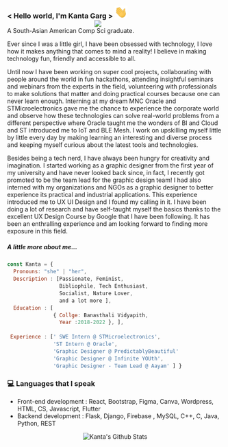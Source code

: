 
<h3> < Hello world, I'm Kanta Garg > <img src="https://raw.githubusercontent.com/ABSphreak/ABSphreak/master/gifs/Hi.gif" width="30px"><img  align='right' src="https://cdn.dribbble.com/users/5448869/screenshots/11964344/media/7c1a55db92d1d015c51ad7595a2b82ff.png?compress=1&resize=400x300" width="300px"> </h3>
  
A South-Asian American Comp Sci graduate.

Ever since I was a little girl, I have been obsessed with technology, I love how it makes anything that comes to mind a reality! I believe in making technology fun, friendly and accessible to all. 

Until now I have been working on super cool projects, collaborating with people around the world in fun hackathons, attending insightful seminars and webinars from the experts in the field, volunteering with professionals to make solutions that matter and doing practical courses because one can never learn enough. Interning at my dream MNC Oracle and STMicroelectronics gave me the chance to experience the corporate world and observe how these technologies can solve real-world problems from a different perspective where Oracle taught me the wonders of BI and Cloud and ST introduced me to IoT and BLE Mesh. I work on upskilling myself little by little every day by making learning an interesting and diverse process and keeping myself curious about the latest tools and technologies.

Besides being a tech nerd, I have always been hungry for creativity and imagination. I started working as a graphic designer from the first year of my university and have never looked back since, in fact, I recently got promoted to be the team lead for the graphic design team! I had also interned with my organizations and NGOs as a graphic designer to better experience its practical and industrial applications. This experience introduced me to UX UI Design and I found my calling in it. I have been doing a lot of research and have self-taught myself the basics thanks to the excellent UX Design Course by Google that I have been following. It has been an enthralling experience and am looking forward to finding more exposure in this field. 

##### A little more about me...  

```javascript
const Kanta = {
  Pronouns: "she" | "her",
  Description : [Passionate, Feminist, 
                 Bibliophile, Tech Enthusiast, 
                 Socialist, Nature Lover,   
                 and a lot more ],
  Education : [ 
               { Collge: Banasthali Vidyapith, 
                 Year :2018-2022 }, ],
             
 Experience : [' SWE Intern @ STMicroelectronics', 
               'ST Intern @ Oracle',
               'Graphic Designer @ PredictablyBeautiful'
               'Graphic Designer @ Infinite YOUth', 
               'Graphic Designer - Team Lead @ Aayam' ] }
 ```              

### :computer: Languages that I speak
* Front-end development :  React, Bootstrap, Figma, Canva, Wordpress, HTML, CS, Javascript, Flutter
* Backend development : Flask, Django, Firebase , MySQL, C++, C, Java, Python, REST


<!-- <img src = 'https://image.flaticon.com/icons/svg/1822/1822899.svg' height='30'/> <img src = 'https://banner2.cleanpng.com/20180604/pol/kisspng-react-javascript-angularjs-ionic-atom-5b154be6709500.6532453515281223424611.jpg' height='30'/> <img src = 'https://image.flaticon.com/icons/svg/919/919827.svg' width='30'/> <img src = 'https://github.com/MarikIshtar007/MarikIshtar007/blob/master/images/css.svg' width='30'/> <img src = 'https://github.com/MarikIshtar007/MarikIshtar007/blob/master/images/js.svg' width='30'/> <img src = 'https://github.com/MarikIshtar007/MarikIshtar007/blob/master/images/bootstrap.svg' width='33'/>  <img src = 'https://github.com/MarikIshtar007/MarikIshtar007/blob/master/images/flask.png' width='30'/>  <img src = 'https://github.com/MarikIshtar007/MarikIshtar007/blob/master/images/c-original.svg' width='30'/> <img src = 'https://github.com/MarikIshtar007/MarikIshtar007/blob/master/images/cpp.svg' width='30'/> <img src = 'https://upload.wikimedia.org/wikipedia/commons/thumb/9/98/Solidity_logo.svg/1200px-Solidity_logo.svg.png' width='30'/><img src = 'https://external-content.duckduckgo.com/iu/?u=https%3A%2F%2Ftse3.mm.bing.net%2Fth%3Fid%3DOIP.RQ8rlvfppN1r1CA-mufW0QHaHa%26pid%3DApi&f=1' width='30'/> <img src = 'https://github.com/MarikIshtar007/MarikIshtar007/blob/master/images/sql.svg' width='30'/> --> 


<p align="center"> 
  <img src="https://github-readme-stats.vercel.app/api?username=kantagarg17&theme=radical&show_icons=true" alt="Kanta's Github Stats" />
</p>
